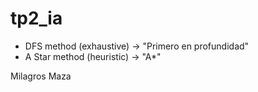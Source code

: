 # tp2_ia

* DFS method (exhaustive) -> "Primero en profundidad"
* A Star method (heuristic) -> "A*"


Milagros Maza
